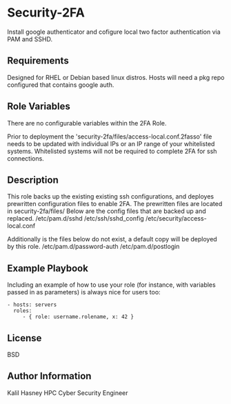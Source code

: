 Security-2FA
=========

Install google authenticator and cofigure local two factor authentication via PAM and SSHD. 

Requirements
------------

Designed for RHEL or Debian based linux distros.
Hosts will need a pkg repo configured that contains google auth.

Role Variables
--------------

There are no configurable variables within the 2FA Role.

Prior to deployment the 'security-2fa/files/access-local.conf.2fasso' file needs to be updated with individual IPs or an IP range of your whitelisted systems.
Whitelisted systems will not be required to complete 2FA for ssh connections.

Description
------------
This role backs up the existing existing ssh configurations, and deployes prewritten configuration files to enable 2FA. 
The prewritten files are located in security-2fa/files/
Below are the config files that are backed up and replaced.
/etc/pam.d/sshd 
/etc/ssh/sshd_config 
/etc/security/access-local.conf 

Additionally is the files below do not exist, a default copy will be deployed by this role.
/etc/pam.d/password-auth 
/etc/pam.d/postlogin 
	
Example Playbook
----------------

Including an example of how to use your role (for instance, with variables passed in as parameters) is always nice for users too:

    - hosts: servers
      roles:
         - { role: username.rolename, x: 42 }

License
-------

BSD

Author Information
------------------
Kalil Hasney
HPC Cyber Security Engineer